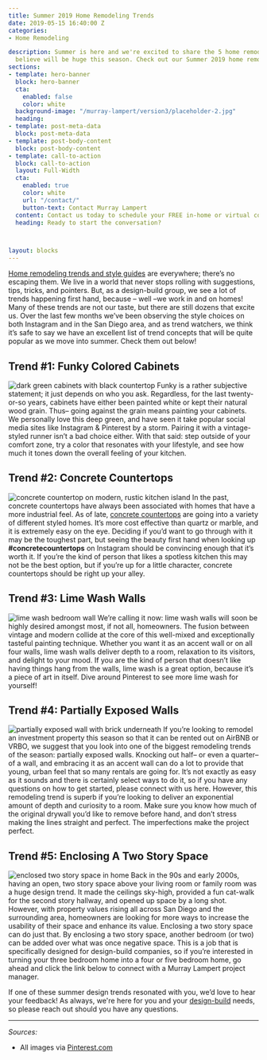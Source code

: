 ```yaml
---
title: Summer 2019 Home Remodeling Trends
date: 2019-05-15 16:40:00 Z
categories:
- Home Remodeling

description: Summer is here and we're excited to share the 5 home remodeling trends we
  believe will be huge this season. Check out our Summer 2019 home remodeling trends.
sections:
- template: hero-banner
  block: hero-banner
  cta:
    enabled: false
    color: white
  background-image: "/murray-lampert/version3/placeholder-2.jpg"
  heading:
- template: post-meta-data
  block: post-meta-data
- template: post-body-content
  block: post-body-content
- template: call-to-action
  block: call-to-action
  layout: Full-Width
  cta:
    enabled: true
    color: white
    url: "/contact/"
    button-text: Contact Murray Lampert
  content: Contact us today to schedule your FREE in-home or virtual consultation.
  heading: Ready to start the conversation?



layout: blocks
---
```


[Home remodeling trends and style guides](/4-home-remodeling-trends-to-watch-for-2019/) are everywhere; there’s no escaping them. We live in a world that never stops rolling with suggestions, tips, tricks, and pointers. But, as a design-build group, we see a lot of trends happening first hand, because – well –we work in and on homes! Many of these trends are not our taste, but there are still dozens that excite us. Over the last few months we’ve been observing the style choices on both Instagram and in the San Diego area, and as trend watchers, we think it’s safe to say we have an excellent list of trend concepts that will be quite popular as we move into summer. Check them out below!

## Trend #1: Funky Colored Cabinets
![dark green cabinets with black countertop](https://i.pinimg.com/564x/d2/2a/d0/d22ad0c365740664668335b6f3c9ad97.jpg)
Funky is a rather subjective statement; it just depends on who you ask. Regardless, for the last twenty-or-so years, cabinets have either been painted white or kept their natural wood grain. Thus– going against the grain means painting your cabinets. We personally love this deep green, and have seen it take popular social media sites like Instagram & Pinterest by a storm. Pairing it with a vintage-styled runner isn’t a bad choice either. With that said: step outside of your comfort zone, try a color that resonates with your lifestyle, and see how much it tones down the overall feeling of your kitchen.

## Trend #2: Concrete Countertops
![concrete countertop on modern, rustic kitchen island](https://i.pinimg.com/564x/4f/af/5a/4faf5a6f8e1e42215312a4479048e6bc.jpg)
In the past, concrete countertops have always been associated with homes that have a more industrial feel. As of late, [concrete countertops](/the-most-popular-materials-for-kitchen-countertops/) are going into a variety of different styled homes. It’s more cost effective than quartz or marble, and it is extremely easy on the eye. Deciding if you’d want to go through with it may be the toughest part, but seeing the beauty first hand when looking up **#concretecountertops** on Instagram should be convincing enough that it’s worth it. If you’re the kind of person that likes a spotless kitchen this may not be the best option, but if you’re up for a little character, concrete countertops should be right up your alley.

## Trend #3: Lime Wash Walls
![lime wash bedroom wall](https://i.pinimg.com/564x/b6/63/a1/b663a19f8c393958bac6925a4696f39b.jpg)
We’re calling it now: lime wash walls will soon be highly desired amongst most, if not all, homeowners. The fusion between vintage and modern collide at the core of this well-mixed and exceptionally tasteful painting technique. Whether you want it as an accent wall or on all four walls, lime wash walls deliver depth to a room, relaxation to its visitors, and delight to your mood. If you are the kind of person that doesn’t like having things hang from the walls, lime wash is a great option, because it’s a piece of art in itself. Dive around Pinterest to see more lime wash for yourself!

## Trend #4: Partially Exposed Walls
![partially exposed wall with brick underneath](https://i.pinimg.com/564x/e4/4c/39/e44c39cebbed2c315b08af8b6e92dd97.jpg)
If you’re looking to remodel an investment property this season so that it can be rented out on AirBNB or VRBO, we suggest that you look into one of the biggest remodeling trends of the season: partially exposed walls. Knocking out half– or even a quarter– of a wall, and embracing it as an accent wall can do a lot to provide that young, urban feel that so many rentals are going for. It’s not exactly as easy as it sounds and there is certainly select ways to do it, so if you have any questions on how to get started, please connect with us here. However, this remodeling trend is superb if you’re looking to deliver an exponential amount of depth and curiosity to a room. Make sure you know how much of the original drywall you’d like to remove before hand, and don’t stress making the lines straight and perfect. The imperfections make the project perfect.

## Trend #5: Enclosing A Two Story Space
![enclosed two story space in home](https://i.pinimg.com/564x/65/03/08/6503082517d2f67f5e35c474c41aef13.jpg)
Back in the 90s and early 2000s, having an open, two story space above your living room or family room was a huge design trend. It made the ceilings sky-high, provided a fun cat-walk for the second story hallway, and opened up space by a long shot. However, with property values rising all across San Diego and the surrounding area, homeowners are looking for more ways to increase the usability of their space and enhance its value. Enclosing a two story space can do just that. By enclosing a two story space, another bedroom (or two) can be added over what was once negative space. This is a job that is specifically designed for design-build companies, so if you’re interested in turning your three bedroom home into a four or five bedroom home, go ahead and click the link below to connect with a Murray Lampert project manager.

If one of these summer design trends resonated with you, we’d love to hear your feedback! As always, we're here for you and your [design-build](/san-diego-design-build-contractors) needs, so please reach out should you have any questions.

---
_Sources:_
- All images via [Pinterest.com](https://www.pinterest.com/)

